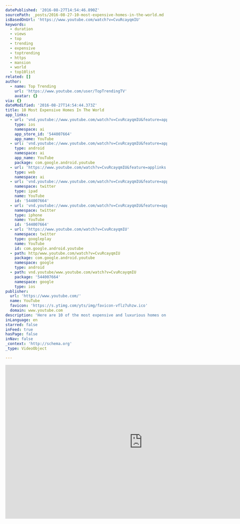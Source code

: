 ```yaml
---
datePublished: '2016-08-27T14:54:46.890Z'
sourcePath: _posts/2016-08-27-10-most-expensive-homes-in-the-world.md
isBasedOnUrl: 'https://www.youtube.com/watch?v=CvuRcayqmIU'
keywords:
  - duration
  - views
  - top
  - trending
  - expensive
  - toptrending
  - https
  - mansion
  - world
  - top10list
related: []
author:
  - name: Top Trending
    url: 'https://www.youtube.com/user/TopTrendingTV'
    avatar: {}
via: {}
dateModified: '2016-08-27T14:54:44.373Z'
title: 10 Most Expensive Homes In The World
app_links:
  - url: 'vnd.youtube://www.youtube.com/watch?v=CvuRcayqmIU&feature=applinks'
    type: ios
    namespace: ai
    app_store_id: '544007664'
    app_name: YouTube
  - url: 'vnd.youtube://www.youtube.com/watch?v=CvuRcayqmIU&feature=applinks'
    type: android
    namespace: ai
    app_name: YouTube
    package: com.google.android.youtube
  - url: 'https://www.youtube.com/watch?v=CvuRcayqmIU&feature=applinks'
    type: web
    namespace: ai
  - url: 'vnd.youtube://www.youtube.com/watch?v=CvuRcayqmIU&feature=applinks'
    namespace: twitter
    type: ipad
    name: YouTube
    id: '544007664'
  - url: 'vnd.youtube://www.youtube.com/watch?v=CvuRcayqmIU&feature=applinks'
    namespace: twitter
    type: iphone
    name: YouTube
    id: '544007664'
  - url: 'https://www.youtube.com/watch?v=CvuRcayqmIU'
    namespace: twitter
    type: googleplay
    name: YouTube
    id: com.google.android.youtube
  - path: http/www.youtube.com/watch?v=CvuRcayqmIU
    package: com.google.android.youtube
    namespace: google
    type: android
  - path: vnd.youtube/www.youtube.com/watch?v=CvuRcayqmIU
    package: '544007664'
    namespace: google
    type: ios
publisher:
  url: 'https://www.youtube.com/'
  name: YouTube
  favicon: 'https://s.ytimg.com/yts/img/favicon-vflz7uhzw.ico'
  domain: www.youtube.com
description: 'Here are 10 of the most expensive and luxurious homes on earth! '
inLanguage: en
starred: false
inFeed: true
hasPage: false
inNav: false
_context: 'http://schema.org'
_type: VideoObject

---
```

<iframe src="https://cdn.embedly.com/widgets/media.html?src=https%3A%2F%2Fwww.youtube.com%2Fembed%2FCvuRcayqmIU%3Ffeature%3Doembed&amp;url=http%3A%2F%2Fwww.youtube.com%2Fwatch%3Fv%3DCvuRcayqmIU&amp;image=https%3A%2F%2Fi.ytimg.com%2Fvi%2FCvuRcayqmIU%2Fhqdefault.jpg&amp;key=b7d04c9b404c499eba89ee7072e1c4f7&amp;type=text%2Fhtml&amp;schema=youtube" width="854" height="480" scrolling="no" frameborder="0" allowfullscreen="" style=""></iframe>
